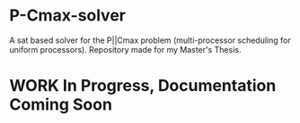 # P-Cmax-solver

A sat based solver for the P||Cmax problem (multi-processor scheduling for uniform processors).
Repository made for my Master's Thesis.

# WORK In Progress, Documentation Coming Soon